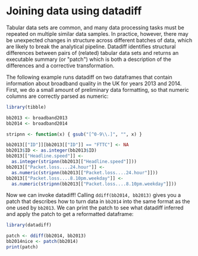 # Joining data using datadiff

Tabular data sets are common, and many data processing tasks must be repeated on multiple similar data samples. In practice, however, there may be unexpected changes in structure across different batches of data, which are likely to break the analytical pipeline.
Datadiff identifies structural differences between pairs of (related) tabular data sets and returns an executable summary (or "patch") which is both a description of the differences and a corrective transformation.

The following example runs datadiff on two dataframes that contain information about broadband quality in the UK for years 2013 and 2014.
First, we do a small amount of preliminary data formatting, so that numeric columns are correctly parsed as numeric:

```r
library(tibble)

bb2013 <- broadband2013
bb2014 <- broadband2014

stripnn <- function(x) { gsub("[^0-9\\.]", "", x) }

bb2013[["ID"]][bb2013[["ID"]] == "FTTC"] <- NA
bb2013$ID <- as.integer(bb2013$ID)
bb2013[["Headline.speed"]] <- 
  as.integer(stripnn(bb2013[["Headline.speed"]]))
bb2013[["Packet.loss....24.hour"]] <- 
  as.numeric(stripnn(bb2013[["Packet.loss....24.hour"]]))
bb2013[["Packet.loss....8.10pm.weekday"]] <- 
  as.numeric(stripnn(bb2013[["Packet.loss....8.10pm.weekday"]]))
```

Now we can invoke datadiff! Calling `ddiff(bb2014, bb2013)` gives you a patch that describes how to turn data in 
`bb2014` into the same format as the one used by `bb2013`. We can print the patch to see what datadiff inferred
and apply the patch to get a reformatted dataframe:

```r
library(datadiff)

patch <- ddiff(bb2014, bb2013)
bb2014nice <- patch(bb2014)
print(patch)
```
